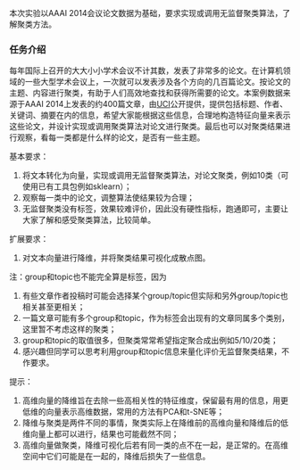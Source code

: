 本次实验以AAAI 2014会议论文数据为基础，要求实现或调用无监督聚类算法，了解聚类方法。

### 任务介绍
每年国际上召开的大大小小学术会议不计其数，发表了非常多的论文。在计算机领域的一些大型学术会议上，一次就可以发表涉及各个方向的几百篇论文。按论文的主题、内容进行聚类，有助于人们高效地查找和获得所需要的论文。本案例数据来源于AAAI 2014上发表的约400篇文章，由[UCI](https://archive.ics.uci.edu/ml/datasets/AAAI+2014+Accepted+Papers!)公开提供，提供包括标题、作者、关键词、摘要在内的信息，希望大家能根据这些信息，合理地构造特征向量来表示这些论文，并设计实现或调用聚类算法对论文进行聚类。最后也可以对聚类结果进行观察，看每一类都是什么样的论文，是否有一些主题。

基本要求：
1. 将文本转化为向量，实现或调用无监督聚类算法，对论文聚类，例如10类（可使用已有工具包例如sklearn）；
2. 观察每一类中的论文，调整算法使结果较为合理；
3. 无监督聚类没有标签，效果较难评价，因此没有硬性指标，跑通即可，主要让大家了解和感受聚类算法，比较简单。

扩展要求：
1. 对文本向量进行降维，并将聚类结果可视化成散点图。

注：group和topic也不能完全算是标签，因为
1. 有些文章作者投稿时可能会选择某个group/topic但实际和另外group/topic也相关甚至更相关；
2. 一篇文章可能有多个group和topic，作为标签会出现有的文章同属多个类别，这里暂不考虑这样的聚类；
3. group和topic的取值很多，但聚类常常希望指定聚合成出例如5/10/20类；
4. 感兴趣但同学可以思考利用group和topic信息来量化评价无监督聚类结果，不作要求。

提示：
1. 高维向量的降维旨在去除一些高相关性的特征维度，保留最有用的信息，用更低维的向量表示高维数据，常用的方法有PCA和t-SNE等；
2. 降维与聚类是两件不同的事情，聚类实际上在降维前的高维向量和降维后的低维向量上都可以进行，结果也可能截然不同；
3. 高维向量做聚类，降维可视化后若有同一类的点不在一起，是正常的。在高维空间中它们可能是在一起的，降维后损失了一些信息。


```python

```

